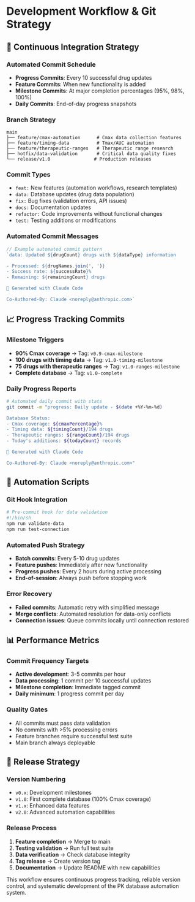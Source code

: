 # Development Workflow & Git Strategy

## 🔄 Continuous Integration Strategy

### Automated Commit Schedule
- **Progress Commits**: Every 10 successful drug updates
- **Feature Commits**: When new functionality is added
- **Milestone Commits**: At major completion percentages (95%, 98%, 100%)
- **Daily Commits**: End-of-day progress snapshots

### Branch Strategy
```
main
├── feature/cmax-automation      # Cmax data collection features
├── feature/timing-data          # Tmax/AUC automation
├── feature/therapeutic-ranges   # Therapeutic range research
├── hotfix/data-validation       # Critical data quality fixes
└── release/v1.0                # Production releases
```

### Commit Types
- `feat:` New features (automation workflows, research templates)
- `data:` Database updates (drug data population)
- `fix:` Bug fixes (validation errors, API issues)
- `docs:` Documentation updates
- `refactor:` Code improvements without functional changes
- `test:` Testing additions or modifications

### Automated Commit Messages
```javascript
// Example automated commit pattern
`data: Updated ${drugCount} drugs with ${dataType} information

- Processed: ${drugNames.join(', ')}
- Success rate: ${successRate}%
- Remaining: ${remainingCount} drugs

🤖 Generated with Claude Code

Co-Authored-By: Claude <noreply@anthropic.com>`
```

## 📈 Progress Tracking Commits

### Milestone Triggers
- **90% Cmax coverage** → Tag: `v0.9-cmax-milestone`
- **100 drugs with timing data** → Tag: `v1.0-timing-milestone`
- **75 drugs with therapeutic ranges** → Tag: `v1.0-ranges-milestone`
- **Complete database** → Tag: `v1.0-complete`

### Daily Progress Reports
```bash
# Automated daily commit with stats
git commit -m "progress: Daily update - $(date +%Y-%m-%d)

Database Status:
- Cmax coverage: ${cmaxPercentage}%
- Timing data: ${timingCount}/194 drugs
- Therapeutic ranges: ${rangeCount}/194 drugs
- Today's additions: ${todayCount} records

🤖 Generated with Claude Code

Co-Authored-By: Claude <noreply@anthropic.com>"
```

## 🔧 Automation Scripts

### Git Hook Integration
```bash
# Pre-commit hook for data validation
#!/bin/sh
npm run validate-data
npm run test-connection
```

### Automated Push Strategy
- **Batch commits**: Every 5-10 drug updates
- **Feature pushes**: Immediately after new functionality
- **Progress pushes**: Every 2 hours during active processing
- **End-of-session**: Always push before stopping work

### Error Recovery
- **Failed commits**: Automatic retry with simplified message
- **Merge conflicts**: Automated resolution for data-only conflicts
- **Connection issues**: Queue commits locally until connection restored

## 📊 Performance Metrics

### Commit Frequency Targets
- **Active development**: 3-5 commits per hour
- **Data processing**: 1 commit per 10 successful updates
- **Milestone completion**: Immediate tagged commit
- **Daily minimum**: 1 progress commit per day

### Quality Gates
- All commits must pass data validation
- No commits with >5% processing errors
- Feature branches require successful test suite
- Main branch always deployable

## 🚀 Release Strategy

### Version Numbering
- `v0.x`: Development milestones
- `v1.0`: First complete database (100% Cmax coverage)
- `v1.x`: Enhanced data features
- `v2.0`: Advanced automation capabilities

### Release Process
1. **Feature completion** → Merge to main
2. **Testing validation** → Run full test suite
3. **Data verification** → Check database integrity
4. **Tag release** → Create version tag
5. **Documentation** → Update README with new capabilities

This workflow ensures continuous progress tracking, reliable version control, and systematic development of the PK database automation system.